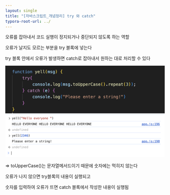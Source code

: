 ```yaml
---
layout: single
title: "[자바스크립트_개념정리] try 와 catch"
typora-root-url: ../
---
```




오류를 잡아내서 코드 실행이 정지되거나 중단되지 않도록 하는 역할

오류가 날지도 모르는 부분을 try 블록에 넣는다

try 블록 안에서 오류가 발생하면 catch로 잡아내서 원하는 대로 처리할 수 있다

<img src="/images/2024-03-28-trycatch/image-20240328123250210.png" alt="image-20240328123250210" style="zoom:50%;" />

<img src="/images/2024-03-28-trycatch/image-20240328123301680.png" alt="image-20240328123301680" style="zoom:50%;" />



=> toUpperCase()는 문자열메서드이기 때문에 숫자에는 먹히지 않는다

오류가 나지 않으면 try블록의 내용이 실행되고

숫자를 입력하여 오류가 뜨면 catch 블록에서 작성한 내용이 실행됨 

